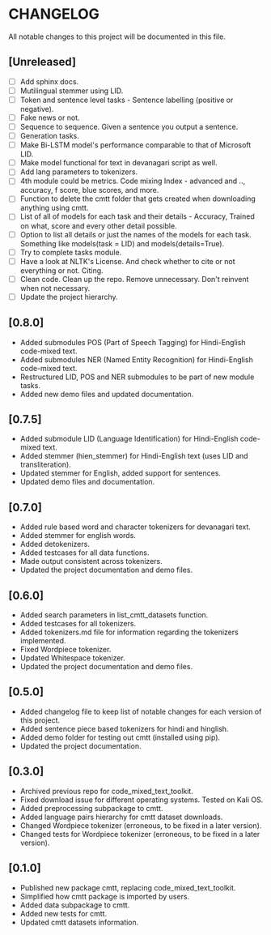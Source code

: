 # CHANGELOG
All notable changes to this project will be documented in this file.

## [Unreleased]
- [ ] Add sphinx docs.
- [ ] Mutilingual stemmer using LID.
- [ ] Token and sentence level tasks - Sentence labelling (positive or negative).
- [ ] Fake news or not.
- [ ] Sequence to sequence. Given a sentence you output a sentence.
- [ ] Generation tasks.
- [ ] Make Bi-LSTM model's performance comparable to that of Microsoft LID.
- [ ] Make model functional for text in devanagari script as well.
- [ ] Add lang parameters to tokenizers.
- [ ] 4th module could be metrics. Code mixing Index - advanced and .., accuracy, f score, blue scores, and more.
- [ ] Function to delete the cmtt folder that gets created when downloading anything using cmtt.
- [ ] List of all of models for each task and their details - Accuracy, Trained on what, score and every other detail possible.
- [ ] Option to list all details or just the names of the models for each task. Something like models(task = LID) and models(details=True).
- [ ] Try to complete tasks module.
- [ ] Have a look at NLTK's License. And check whether to cite or not everything or not. Citing.
- [ ] Clean code. Clean up the repo. Remove unnecessary. Don't reinvent when not necessary. 
- [ ] Update the project hierarchy.

## [0.8.0]
- Added submodules POS (Part of Speech Tagging) for Hindi-English code-mixed text.
- Added submodules NER (Named Entity Recognition) for Hindi-English code-mixed text.
- Restructured LID, POS and NER submodules to be part of new module tasks.
- Added new demo files and updated documentation.

## [0.7.5]
- Added submodule LID (Language Identification) for Hindi-English code-mixed text.
- Added stemmer (hien_stemmer) for Hindi-English text (uses LID and transliteration).
- Updated stemmer for English, added support for sentences.
- Updated demo files and documentation.

## [0.7.0]
- Added rule based word and character tokenizers for devanagari text.
- Added stemmer for english words.
- Added detokenizers.
- Added testcases for all data functions.
- Made output consistent across tokenizers.
- Updated the project documentation and demo files.

## [0.6.0]
- Added search parameters in list_cmtt_datasets function.
- Added testcases for all tokenizers.
- Added tokenizers.md file for information regarding the tokenizers implemented.
- Fixed Wordpiece tokenizer.
- Updated Whitespace tokenizer.
- Updated the project documentation and demo files.

## [0.5.0]
- Added changelog file to keep list of notable changes for each version of this project.
- Added sentence piece based tokenizers for hindi and hinglish.
- Added demo folder for testing out cmtt (installed using pip).
- Updated the project documentation.

## [0.3.0]
- Archived previous repo for code_mixed_text_toolkit.
- Fixed download issue for different operating systems. Tested on Kali OS.
- Added preprocessing subpackage to cmtt.
- Added language pairs hierarchy for cmtt dataset downloads.
- Changed Wordpiece tokenizer (erroneous, to be fixed in a later version).
- Changed tests for Wordpiece tokenizer (erroneous, to be fixed in a later version).

## [0.1.0]
- Published new package cmtt, replacing code_mixed_text_toolkit.
- Simplified how cmtt package is imported by users.
- Added data subpackage to cmtt.
- Added new tests for cmtt.
- Updated cmtt datasets information.